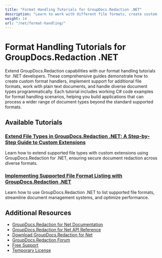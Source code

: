 ```yaml
---
title: "Format Handling Tutorials for GroupDocs.Redaction .NET"
description: "Learn to work with different file formats, create custom format handlers, and extend format support using GroupDocs.Redaction for .NET."
weight: 14
url: "/net/format-handling/"
---
```


# Format Handling Tutorials for GroupDocs.Redaction .NET

Extend GroupDocs.Redaction capabilities with our format handling tutorials for .NET developers. These comprehensive guides demonstrate how to create custom format handlers, implement support for additional file formats, work with plain text documents, and handle diverse document types programmatically. Each tutorial includes working C# code examples for format handling scenarios, helping you build applications that can process a wider range of document types beyond the standard supported formats.

## Available Tutorials

### [Extend File Types in GroupDocs.Redaction .NET&#58; A Step-by-Step Guide to Custom Extensions](./extend-groupdocs-redaction-net-custom-extensions/)
Learn how to extend supported file types with custom extensions using GroupDocs.Redaction for .NET, ensuring secure document redaction across diverse formats.

### [Implementing Supported File Format Listing with GroupDocs.Redaction .NET](./groupdocs-redaction-net-supported-formats-listing/)
Learn how to use GroupDocs.Redaction .NET to list supported file formats, streamline document management systems, and optimize performance.

## Additional Resources

- [GroupDocs.Redaction for Net Documentation](https://docs.groupdocs.com/redaction/net/)
- [GroupDocs.Redaction for Net API Reference](https://reference.groupdocs.com/redaction/net/)
- [Download GroupDocs.Redaction for Net](https://releases.groupdocs.com/redaction/net/)
- [GroupDocs.Redaction Forum](https://forum.groupdocs.com/c/redaction)
- [Free Support](https://forum.groupdocs.com/)
- [Temporary License](https://purchase.groupdocs.com/temporary-license/)
